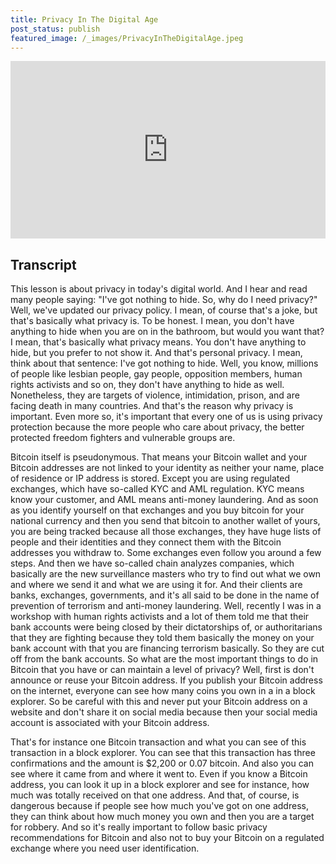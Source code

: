 ```yaml
---
title: Privacy In The Digital Age
post_status: publish
featured_image: /_images/PrivacyInTheDigitalAge.jpeg
---
```


<div style="padding:56.25% 0 0 0;position:relative;"><iframe src="https://player.vimeo.com/video/847600444?badge=0&amp;autopause=0&amp;player_id=0&amp;app_id=58479" frameborder="0" allow="autoplay; fullscreen; picture-in-picture" allowfullscreen style="position:absolute;top:0;left:0;width:100%;height:100%;" title="038 Privacy In The Digital Age"></iframe></div>

<div style="margin-bottom:30px;"></div>

## Transcript

This lesson is about privacy in today's digital world. And I hear and read many people saying: "I've got nothing to hide. So, why do I need privacy?" Well, we've updated our privacy policy. I mean, of course that's a joke, but that's basically what privacy is. To be honest. I mean, you don't have anything to hide when you are on in the bathroom, but would you want that? I mean, that's basically what privacy means. You don't have anything to hide, but you prefer to not show it. And that's personal privacy. I mean, think about that sentence: I've got nothing to hide. Well, you know, millions of people like lesbian people, gay people, opposition members, human rights activists and so on, they don't have anything to hide as well. Nonetheless, they are targets of violence, intimidation, prison, and are facing death in many countries. And that's the reason why privacy is important. Even more so, it's important that every one of us is using privacy protection because the more people who care about privacy, the better protected freedom fighters and vulnerable groups are. 

Bitcoin itself is pseudonymous. That means your Bitcoin wallet and your Bitcoin addresses are not linked to your identity as neither your name, place of residence or IP address is stored. Except you are using regulated exchanges, which have so-called KYC and AML regulation. KYC means know your customer, and AML means anti-money laundering. And as soon as you identify yourself on that exchanges and you buy bitcoin for your national currency and then you send that bitcoin to another wallet of yours, you are being tracked because all those exchanges, they have huge lists of people and their identities and they connect them with the Bitcoin addresses you withdraw to. Some exchanges even follow you around a few steps. And then we have so-called chain analyzes companies, which basically are the new surveillance masters who try to find out what we own and where we send it and what we are using it for. And their clients are banks, exchanges, governments, and it's all said to be done in the name of prevention of terrorism and anti-money laundering. Well, recently I was in a workshop with human rights activists and a lot of them told me that their bank accounts were being closed by their dictatorships of, or authoritarians that they are fighting because they told them basically the money on your bank account with that you are financing terrorism basically. So they are cut off from the bank accounts. So what are the most important things to do in Bitcoin that you have or can maintain a level of privacy? Well, first is don't announce or reuse your Bitcoin address. If you publish your Bitcoin address on the internet, everyone can see how many coins you own in a in a block explorer. So be careful with this and never put your Bitcoin address on a website and don't share it on social media because then your social media account is associated with your Bitcoin address. 

That's for instance one Bitcoin transaction and what you can see of this transaction in a block explorer. You can see that this transaction has three confirmations and the amount is $2,200 or 0.07 bitcoin. And also you can see where it came from and where it went to. Even if you know a Bitcoin address, you can look it up in a block explorer and see for instance, how much was totally received on that one address. And that, of course, is dangerous because if people see how much you've got on one address, they can think about how much money you own and then you are a target for robbery. And so it's really important to follow basic privacy recommendations for Bitcoin and also not to buy your Bitcoin on a regulated exchange where you need user identification.
